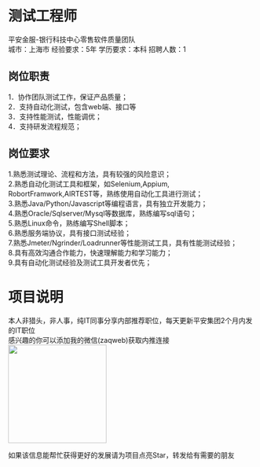 # 测试工程师
平安金服-银行科技中心零售软件质量团队  
城市：上海市 经验要求：5年 学历要求：本科  招聘人数：1

## 岗位职责
1．协作团队测试工作，保证产品质量；   
2．支持自动化测试，包含web端、接口等   
3．支持性能测试，性能调优；   
4．支持研发流程规范；

## 岗位要求
1.熟悉测试理论、流程和方法，具有较强的风险意识；   
2.熟悉自动化测试工具和框架，如Selenium,Appium, RobortFramwork,AIRTEST等，熟练使用自动化工具进行测试；   
3.熟悉Java/Python/Javascript等编程语言，具有独立开发能力；   
4.熟悉Oracle/Sqlserver/Mysql等数据库，熟练编写sql语句；   
5.熟悉Linux命令，熟练编写Shell脚本；   
6.熟悉服务端协议，具有接口测试经验；   
7.熟悉Jmeter/Ngrinder/Loadrunner等性能测试工具，具有性能测试经验；   
8.具有高效沟通合作能力，快速理解能力和学习能力；   
9.具有自动化测试经验及测试工具开发者优先；

# 项目说明

本人非猎头，非人事，纯IT同事分享内部推荐职位，每天更新平安集团2个月内发的IT职位  
感兴趣的你可以添加我的微信(zaqweb)获取内推连接  
<img src="https://github.com/zaqweb/PA-IT-JOBS/blob/master/WechatICode.jpeg"  height="200" width="200">

如果该信息能帮忙获得更好的发展请为项目点亮Star，转发给有需要的朋友




